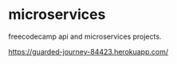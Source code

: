 # microservices

freecodecamp api and microservices projects.

https://guarded-journey-84423.herokuapp.com/
